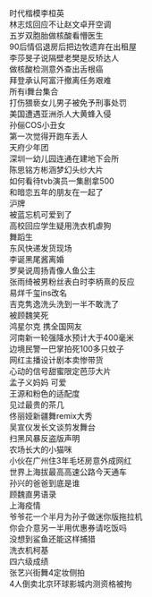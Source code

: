 时代楷模李桓英  
林志炫回应不让赵文卓开空调  
五岁双胞胎做核酸看懵医生  
90后情侣退房后把边牧遗弃在出租屋  
李莎旻子说隔壁老樊是反矫达人  
做核酸检测意外查出舌根癌  
拜登承认阿富汗撤离任务艰难  
所有i舞台集合  
打伤猥亵女儿男子被免予刑事处罚  
美国遭遇亚洲杀人大黄蜂入侵  
孙俪COS小丑女  
第一次觉得开跑车丢人  
天府少年团  
深圳一幼儿园连通在建地下会所  
陈思铭方彬涵梦幻头纱大片  
如何看待tvb演员一集剧拿500  
和暗恋五年的朋友在一起了  
沪牌  
被蓝忘机可爱到了  
高校回应学生疑用洗衣机虐狗  
舞蹈生  
东风快递发货现场  
李诞黑尾酱离婚  
罗昊说周扬青像人鱼公主  
张雨绮被男粉丝表白时李柄熹的反应  
易烊千玺ins改名  
吉克隽逸洗头洗到一半不敢洗了  
被顾魏笑死  
鸿星尔克 携全国网友  
河南新一轮强降水预计大于400毫米  
边境民警一巴掌拍死100多只蚊子  
网红主播设计剧本卖惨带货  
心动的信号甜蜜限定芭莎大片  
孟子义妈妈 可爱  
王源和粉色的适配度  
见过最贵的茶几  
佟丽娅新疆舞remix大秀  
吴宣仪发长文谈剪发舞台  
扫黑风暴反盗版声明  
农场长大的小猫咪  
小伙在广州住3年毛坯房意外成网红  
世界上海拔最高高速公路今天通车  
孙兴的爸爸到底是谁  
顾魏直男语录  
上海疫情  
爷爷花一个半月为孙子做迷你版拖拉机  
你会介意另一半用优惠券请吃饭吗  
没想到鲨鱼还能这样捕猎  
洗衣机柯基  
四六级成绩  
张艺兴街舞4定妆侧拍  
4人倒卖北京环球影城内测资格被拘  
